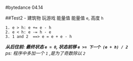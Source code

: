 #bytedance 04.14

##Test2 - 建筑物 玩游戏 能量值
能量值 `e`, 高度 `h`
```  
1. e > h: e += e - h  
2. e < h: e -= h - e  
3. 1 and 2  ==> e = e + e - h
```  
***从后往前: 最终状态 `e = 0`, 状态前移 `e >= 下一个 (e + h) / 2`***  
*ps: 程序中多加一个 `1` ,是为了奇数除以 `2`*